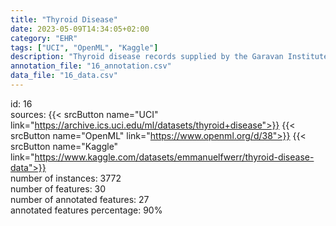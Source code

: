 ```yaml
---
title: "Thyroid Disease"
date: 2023-05-09T14:34:05+02:00
category: "EHR"
tags: ["UCI", "OpenML", "Kaggle"]
description: "Thyroid disease records supplied by the Garavan Institute and J. Ross Quinlan, New South Wales Institute, Syndney, Australia. 1987."
annotation_file: "16_annotation.csv"
data_file: "16_data.csv"
---
```

id: 16 \
sources: {{< srcButton name="UCI" link="https://archive.ics.uci.edu/ml/datasets/thyroid+disease">}} {{< srcButton name="OpenML" link="https://www.openml.org/d/38">}} {{< srcButton name="Kaggle" link="https://www.kaggle.com/datasets/emmanuelfwerr/thyroid-disease-data">}}  \
number of instances: 3772 \
number of features: 30 \
number of annotated features: 27 \
annotated features percentage: 90% 
